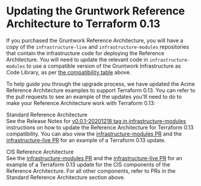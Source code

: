 # Updating the Gruntwork Reference Architecture to Terraform 0.13

If you purchased the Gruntwork Reference Architecture, you will have a copy of the `infrastructure-live` and
`infrastructure-modules` repositories that contain the infrastructure code for deploying the Reference Architecture. You
will need to update the relevant code in `infrastructure-modules` to use a compatible version of the
Gruntwork Infrastructure as Code Library, as per [the compatibility table](#compatibility_table) above.

To help guide you through the upgrade process, we have updated the Acme Reference Architecture examples to support
Terraform 0.13. You can refer to the pull requests to see an example of the updates you’lll need to do to make your
Reference Architecture work with Terraform 0.13:

Standard Reference Architecture  
See the Release Notes for
[v0.0.1-20201218
tag in infrastructure-modules](https://github.com/gruntwork-io/infrastructure-modules-multi-account-acme/releases/tag/v0.0.1-20201218) instructions on how to update the Reference Architecture for Terraform 0.13
compatibility. You can also view the [infrastructure-modules PR](https://github.com/gruntwork-io/infrastructure-modules-multi-account-acme/pull/46)
and the [infrastructure-live PR](https://github.com/gruntwork-io/infrastructure-live-multi-account-acme/pull/44) for
an example of a Terraform 0.13 update.

CIS Reference Architecture  
See the [infrastructure-modules PR](https://github.com/gruntwork-io/cis-infrastructure-modules-acme/pull/5)
and the [infrastructure-live PR](https://github.com/gruntwork-io/cis-infrastructure-live-acme/pull/7) for
an example of a Terraform 0.13 update for the CIS components of the Reference Architecture. For all other components,
refer to PRs in the Standard Reference Architecture section above.


<!-- ##DOCS-SOURCER-START
{"sourcePlugin":"Service Catalog Reference","hash":"0b69537b0e1990832cf5fbf7ad9c0e43"}
##DOCS-SOURCER-END -->

